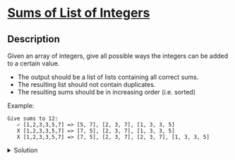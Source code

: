# [Sums of List of Integers](https://www.codewars.com/kata/60e05af1c2f51e000da1a2d2/train/python)
## Description
<div><p>Given an array of integers, give all possible ways the integers can be added to a certain value. </p>
<ul>
<li>The output should be a list of lists containing all correct sums.</li>
<li>The resulting list should not contain duplicates.</li>
<li>The resulting sums should be in increasing order (i.e. sorted)</li>
</ul>
<p>Example:</p>
<pre><code>Give sums to 12:
   ✓ [1,2,3,3,5,7] =&gt; [5, 7], [2, 3, 7], [1, 3, 3, 5]
   X [1,2,3,3,5,7] =&gt; [7, 5], [2, 3, 7], [1, 3, 3, 5]
   X [1,2,3,3,5,7] =&gt; [7, 5], [2, 3, 7], [2, 3, 7], [1, 3, 3, 5]
</code></pre>
</div>
<details><summary>Solution</summary><pre><code><span class="cm-keyword">import</span> <span class="cm-variable">itertools</span>

<span class="cm-keyword">def</span> <span class="cm-def">equals_sum</span>(<span class="cm-variable">num_arr</span>, <span class="cm-variable">total</span>):
    <span class="cm-variable">res</span> <span class="cm-operator">=</span> []
    <span class="cm-keyword">for</span> <span class="cm-variable">i</span> <span class="cm-keyword">in</span> <span class="cm-builtin">range</span>(<span class="cm-number">1</span>, <span class="cm-builtin">len</span>(<span class="cm-variable">num_arr</span>) <span class="cm-operator">+</span> <span class="cm-number">1</span>):
        <span class="cm-keyword">for</span> <span class="cm-variable">c</span> <span class="cm-keyword">in</span> <span class="cm-variable">itertools</span>.<span class="cm-property">combinations</span>(<span class="cm-variable">num_arr</span>, <span class="cm-variable">i</span>):
            <span class="cm-keyword">if</span> <span class="cm-builtin">sum</span>(<span class="cm-variable">c</span>) <span class="cm-operator">==</span> <span class="cm-variable">total</span>:
                <span class="cm-variable">res</span>.<span class="cm-property">append</span>(<span class="cm-builtin">list</span>(<span class="cm-variable">c</span>))
                <span class="cm-variable">res</span>[<span class="cm-operator">-</span><span class="cm-number">1</span>].<span class="cm-property">sort</span>()
    <span class="cm-variable">res</span> <span class="cm-operator">=</span> <span class="cm-builtin">list</span>(<span class="cm-variable">k</span> <span class="cm-keyword">for</span> <span class="cm-variable">k</span>,<span class="cm-variable">_</span> <span class="cm-keyword">in</span> <span class="cm-variable">itertools</span>.<span class="cm-property">groupby</span>(<span class="cm-variable">res</span>))
    <span class="cm-keyword">return</span> <span class="cm-variable">res</span></code></pre></details>